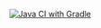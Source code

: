[![Java CI with Gradle](https://github.com/urii9158/Selenide/actions/workflows/gradle.yml/badge.svg)](https://github.com/urii9158/Selenide/actions/workflows/gradle.yml)
